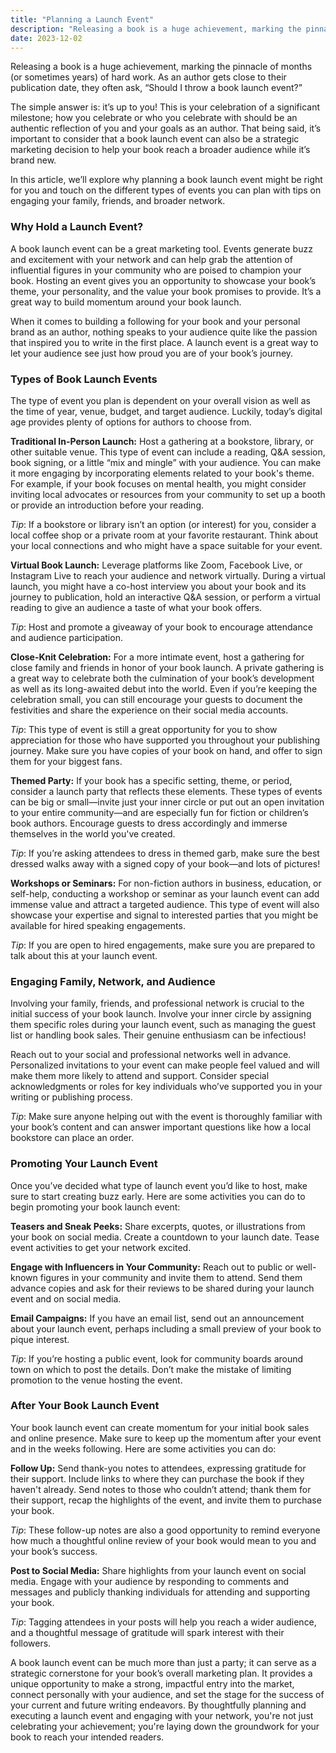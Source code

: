 ```yaml
---
title: "Planning a Launch Event"
description: "Releasing a book is a huge achievement, marking the pinnacle of months (or sometimes years) of hard work. As an author gets..."
date: 2023-12-02
---
```


Releasing a book is a huge achievement, marking the pinnacle of months (or sometimes years) of hard work. As an author gets close to their publication date, they often ask, “Should I throw a book launch event?” 

The simple answer is: it’s up to you! This is your celebration of a significant milestone; how you celebrate or who you celebrate with should be an authentic reflection of you and your goals as an author. That being said, it’s important to consider that a book launch event can also be a strategic marketing decision to help your book reach a broader audience while it’s brand new. 

In this article, we’ll explore why planning a book launch event might be right for you and touch on the different types of events you can plan with tips on engaging your family, friends, and broader network. 

### Why Hold a Launch Event? 

A book launch event can be a great marketing tool. Events generate buzz and excitement with your network and can help grab the attention of influential figures in your community who are poised to champion your book. Hosting an event gives you an opportunity to showcase your book’s theme, your personality, and the value your book promises to provide. It’s a great way to build momentum around your book launch. 

When it comes to building a following for your book and your personal brand as an author, nothing speaks to your audience quite like the passion that inspired you to write in the first place. A launch event is a great way to let your audience see just how proud you are of your book’s journey.

### Types of Book Launch Events

The type of event you plan is dependent on your overall vision as well as the time of year, venue, budget, and target audience. Luckily, today’s digital age provides plenty of options for authors to choose from. 

**Traditional In-Person Launch:** Host a gathering at a bookstore, library, or other suitable venue. This type of event can include a reading, Q&A session, book signing, or a little “mix and mingle” with your audience. You can make it more engaging by incorporating elements related to your book's theme. For example, if your book focuses on mental health, you might consider inviting local advocates or resources from your community to set up a booth or provide an introduction before your reading. 

*Tip*: If a bookstore or library isn’t an option (or interest) for you, consider a local coffee shop or a private room at your favorite restaurant. Think about your local connections and who might have a space suitable for your event.
  
**Virtual Book Launch:** Leverage platforms like Zoom, Facebook Live, or Instagram Live to reach your audience and network virtually. During a virtual launch, you might have a co-host interview you about your book and its journey to publication, hold an interactive Q&A session, or perform a virtual reading to give an audience a taste of what your book offers. 

*Tip*: Host and promote a giveaway of your book to encourage attendance and audience participation.
  
**Close-Knit Celebration:** For a more intimate event, host a gathering for close family and friends in honor of your book launch. A private gathering is a great way to celebrate both the culmination of your book’s development as well as its long-awaited debut into the world. Even if you’re keeping the celebration small, you can still encourage your guests to document the festivities and share the experience on their social media accounts. 

*Tip*: This type of event is still a great opportunity for you to show appreciation for those who have supported you throughout your publishing journey. Make sure you have copies of your book on hand, and offer to sign them for your biggest fans.

**Themed Party:** If your book has a specific setting, theme, or period, consider a launch party that reflects these elements. These types of events can be big or small—invite just your inner circle or put out an open invitation to your entire community—and are especially fun for fiction or children’s book authors. Encourage guests to dress accordingly and immerse themselves in the world you've created. 

*Tip*: If you’re asking attendees to dress in themed garb, make sure the best dressed walks away with a signed copy of your book—and lots of pictures!
  
**Workshops or Seminars:** For non-fiction authors in business, education, or self-help, conducting a workshop or seminar as your launch event can add immense value and attract a targeted audience. This type of event will also showcase your expertise and signal to interested parties that you might be available for hired speaking engagements. 

*Tip*: If you are open to hired engagements, make sure you are prepared to talk about this at your launch event. 

### Engaging Family, Network, and Audience

Involving your family, friends, and professional network is crucial to the initial success of your book launch. Involve your inner circle by assigning them specific roles during your launch event, such as managing the guest list or handling book sales. Their genuine enthusiasm can be infectious! 

Reach out to your social and professional networks well in advance. Personalized invitations to your event can make people feel valued and will make them more likely to attend and support. Consider special acknowledgments or roles for key individuals who’ve supported you in your writing or publishing process. 

*Tip*: Make sure anyone helping out with the event is thoroughly familiar with your book’s content and can answer important questions like how a local bookstore can place an order.

### Promoting Your Launch Event

Once you’ve decided what type of launch event you’d like to host, make sure to start creating buzz early. Here are some activities you can do to begin promoting your book launch event: 

**Teasers and Sneak Peeks:** Share excerpts, quotes, or illustrations from your book on social media. Create a countdown to your launch date. Tease event activities to get your network excited. 
  
**Engage with Influencers in Your Community:** Reach out to public or well-known figures in your community and invite them to attend. Send them advance copies and ask for their reviews to be shared during your launch event and on social media.

**Email Campaigns:** If you have an email list, send out an announcement about your launch event, perhaps including a small preview of your book to pique interest.

*Tip*: If you’re hosting a public event, look for community boards around town on which to post the details. Don’t make the mistake of limiting promotion to the venue hosting the event.

### After Your Book Launch Event

Your book launch event can create momentum for your initial book sales and online presence. Make sure to keep up the momentum after your event and in the weeks following. Here are some activities you can do: 

**Follow Up:** Send thank-you notes to attendees, expressing gratitude for their support. Include links to where they can purchase the book if they haven't already. Send notes to those who couldn’t attend; thank them for their support, recap the highlights of the event, and invite them to purchase your book. 

*Tip*: These follow-up notes are also a good opportunity to remind everyone how much a thoughtful online review of your book would mean to you and your book’s success. 
  
**Post to Social Media:** Share highlights from your launch event on social media. Engage with your audience by responding to comments and messages and publicly thanking individuals for attending and supporting your book. 

*Tip*: Tagging attendees in your posts will help you reach a wider audience, and a thoughtful message of gratitude will spark interest with their followers.


A book launch event can be much more than just a party; it can serve as a strategic cornerstone for your book’s overall marketing plan. It provides a unique opportunity to make a strong, impactful entry into the market, connect personally with your audience, and set the stage for the success of your current and future writing endeavors. By thoughtfully planning and executing a launch event and engaging with your network, you're not just celebrating your achievement; you're laying down the groundwork for your book to reach your intended readers.

